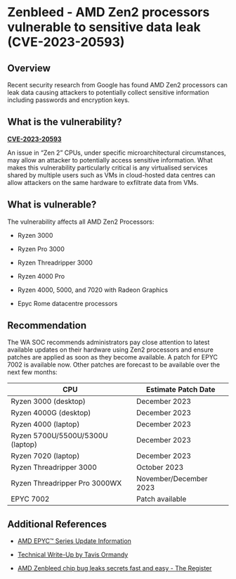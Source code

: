 # Zenbleed - AMD Zen2 processors vulnerable to sensitive data leak (CVE-2023-20593)

## Overview

Recent security research from Google has found AMD Zen2 processors can leak data causing attackers to potentially collect sensitive information including passwords and encryption keys.

## What is the vulnerability?

[**CVE-2023-20593**](https://nvd.nist.gov/vuln/detail/CVE-2023-20593)

An issue in “Zen 2” CPUs, under specific microarchitectural circumstances, may allow an attacker to potentially access sensitive information. What makes this vulnerability particularly critical is any virtualised services shared by multiple users such as VMs in cloud-hosted data centres can allow attackers on the same hardware to exfiltrate data from VMs.

## What is vulnerable?

The vulnerability affects all AMD Zen2 Processors:

- Ryzen 3000

- Ryzen Pro 3000

- Ryzen Threadripper 3000

- Ryzen 4000 Pro

- Ryzen 4000, 5000, and 7020 with Radeon Graphics

- Epyc Rome datacentre processors

## Recommendation

The WA SOC recommends administrators pay close attention to latest available updates on their hardware using Zen2 processors and ensure patches are applied as soon as they become available. A patch for EPYC 7002 is available now. Other patches are forecast to be available over the next few months:

| CPU | Estimate Patch Date | 
|---- |----------------|
| Ryzen 3000 (desktop) | December 2023 |
| Ryzen 4000G (desktop) | December 2023 | 
| Ryzen 4000 (laptop) | December 2023 |
| Ryzen 5700U/5500U/5300U (laptop) | December 2023 | 
| Ryzen 7020 (laptop) | December 2023 |
| Ryzen Threadripper 3000 | October 2023 | 
| Ryzen Threadripper Pro 3000WX | November/December 2023 |
| EPYC 7002 | Patch available | 

## Additional References

- [AMD EPYC™ Series Update Information](https://www.amd.com/en/resources/product-security/bulletin/amd-sb-7008.html)

- [Technical Write-Up by Tavis Ormandy](https://lock.cmpxchg8b.com/zenbleed.html)

- [AMD Zenbleed chip bug leaks secrets fast and easy - The Register](https://www.theregister.com/2023/07/24/amd_zenbleed_bug/)
